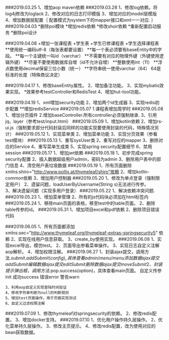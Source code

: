 ###2019.03.25
    1、增加aop maven依赖
###2019.03.28
    1、修改log依赖。将log4j修改为loglack
    2、修改对应的日志打印模版
    3、增加对应的model层模版
    4、增加数据层配置｛
        配置模式为system下的mapper接口和xml一一对应.
    ｝
###2019.04.03
    *删除poi模块
    *增加redis依赖
    *修改shoir依赖
    *重新配置启动服务
    *删除poi设计
    
###2019.04.08
    +增加一张课程表
    +学生表
    +学生已修课程表
    +学生选择课程表
        **使用统一编码utf-8（每张表都要设置）
        **每一个表必须要有baseEntity中的字段。
        **每一个主键统一叫id（varchar）
        **不需要有对应的物理外键（外键使用逻辑外键）
        **尽量不要使用数据库自增（id不允许自增）
        **整数使用int（11）
        **浮点数使用decimal保留三位小数（统一）
        **字符串统一使用varchar（64） 64是标准的长度（特殊商议决定）
        
###2019.04.17
    1、修改baseEntity属性。
    2、增加备注功能。
    3、实现mybatis效果实现。
        *效果参考testController和RedisTest
    4、增加hut-tool功能。
    
###2019.04.19
    1、xml增加security功能
    2、增加两个id生成器
    3、实现redis初步配置
        **增加redisService
###2019.05.07
     1.课程表增加周学时
###2019.05.08
    1、增加分页插件
    2.增加baseController.所有controller必须强制继承.
    3、引用jq，layer（参考test/input.html）
###2019.05.09
    1、增加kotlin依赖
    2、增加rs-ui.js（强制要求部分代码封装后同样的功能实现要使用封装的代码，特殊情况另计）
 ###2019.05.12
    1、实现菜单类
    2、增加菜单功能
    3、实现分页效果（参看test模块）
 ###2019.05.13
    1、重写sysUser类
    2、重写对应的mapper
    3、删除对应的Service
    4、重写菜单生成类
    5、实现spring security配置细节
    6、禁用session
 ###2019.05.17
    1、增加jwt依赖
 ###2019.05.18
    1、初步完成spring security配置
    2、插入数据超级用户admin，密码为admin
    3、删除用户表中的部门信息
    4、清空用户表垃圾数据
 ###2019.05.19
    1、所有页面删除xmlns:shiro="http://www.pollix.at/thymeleaf/shiro"依赖
    2、增加kotlin-common依赖
    3、增加用户控制器
 ###2019.05.20
    1、修改为单点登录（强制限定用户）
    2、遗留问题，loadUserByUsername(String s)无法进行传参。  
    3、解决遗留问题（实现多用户登录）
 ###2019.05.22
    1、解决依赖冲突问题.
 ###2019.05.23
    1、增加菜单管理
    2、所有的js代码块必须加在html标签内
 ###2019.05.24
    1、移除main页面的表格，移至test中的table页面。
    2、删除table传参的id。
  ###2019.05.31
    1、增加项目excel和pdf依赖
    2、删除项目错误代码
    
  ###2019.06.05
    1、所有页面都添加 xmlns:sec="http://www.thymeleaf.org/thymeleaf-extras-springsecurity5" 依赖
    2、实现在线用户信息获取。
    3、create_by使用实现。
  ###2019.06.08
    1、实现excel导出，模仿test。
    2、页面导出参看菜单操作。
    3、实现日志自定义注解aop解析。
    4、增加权限注解。
  ###2019.06.27
    1、封装ajax提交，调用方法$.submit.addSubmit(config),具体查看admin/menu/menu
        添加数据ajax提交addSubmit
        编辑数据ajax提交editSubmit
        删除数据ajax提交moveSubmit
    2、封装提示弹出框，调用方法$.pop.success(option)，具体查看main页面。
        自定义传参init
        成功success
        错误error
        警告warn
        
    3、利用aop自定义实现登陆时间验证
    4、修改字符串判断为null的判断规则
    5、增加test页面操作，用于页面实现测试
    6、自定义过滤权限注解
 ###2019.07.09
    1、修改thymeleaf对springsecurity的依赖。
    2、修改redis配置。
    3、增加docker支持。
 ###2019.07.10
    1、优化用户操作持久层操作。
    2、优化菜单持久层操作。
    3、修改主页提示。
    4、修改redis配置，改为使用对应的bean获取数据。
    
    